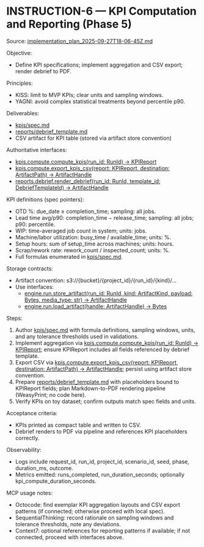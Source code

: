 # INSTRUCTION-6 — KPI Computation and Reporting (Phase 5)
Source: [implementation_plan_2025-09-27T18-06-45Z.md](implementation_plan_2025-09-27T18-06-45Z.md)

Objective:
- Define KPI specifications; implement aggregation and CSV export; render debrief to PDF.

Principles:
- KISS: limit to MVP KPIs; clear units and sampling windows.
- YAGNI: avoid complex statistical treatments beyond percentile p90.

Deliverables:
- [kpis/spec.md](kpis/spec.md)
- [reports/debrief_template.md](reports/debrief_template.md)
- CSV artifact for KPI table (stored via artifact store convention)

Authoritative interfaces:
- [kpis.compute.compute_kpis(run_id: RunId) -> KPIReport](kpis/compute.py:12)
- [kpis.compute.export_kpis_csv(report: KPIReport, destination: ArtifactPath) -> ArtifactHandle](kpis/compute.py:22)
- [reports.debrief.render_debrief(run_id: RunId, template_id: DebriefTemplateId) -> ArtifactHandle](reports/debrief_template.md:1)

KPI definitions (spec pointers):
- OTD %: due_date ≥ completion_time; sampling: all jobs.
- Lead time avg/p90: completion_time − release_time; sampling: all jobs; p90: percentile.
- WIP: time-averaged job count in system; units: jobs.
- Machine/labor utilization: busy_time / available_time; units: %.
- Setup hours: sum of setup_time across machines; units: hours.
- Scrap/rework rate: rework_count / inspected_count; units: %.
- Full formulas enumerated in [kpis/spec.md](kpis/spec.md).

Storage contracts:
- Artifact convention: s3://{bucket}/{project_id}/{run_id}/{kind}/...
- Use interfaces:
  - [engine.run.store_artifact(run_id: RunId, kind: ArtifactKind, payload: Bytes, media_type: str) -> ArtifactHandle](engine/run.py:60)
  - [engine.run.load_artifact(handle: ArtifactHandle) -> Bytes](engine/run.py:68)

Steps:
1) Author [kpis/spec.md](kpis/spec.md) with formula definitions, sampling windows, units, and any tolerance thresholds used in validations.
2) Implement aggregation via [kpis.compute.compute_kpis(run_id: RunId) -> KPIReport](kpis/compute.py:12); ensure KPIReport includes all fields referenced by debrief template.
3) Export CSV via [kpis.compute.export_kpis_csv(report: KPIReport, destination: ArtifactPath) -> ArtifactHandle](kpis/compute.py:22); persist using artifact store convention.
4) Prepare [reports/debrief_template.md](reports/debrief_template.md) with placeholders bound to KPIReport fields; plan Markdown-to-PDF rendering pipeline (WeasyPrint; no code here).
5) Verify KPIs on toy dataset; confirm outputs match spec fields and units.

Acceptance criteria:
- KPIs printed as compact table and written to CSV.
- Debrief renders to PDF via pipeline and references KPI placeholders correctly.

Observability:
- Logs include request_id, run_id, project_id, scenario_id, seed, phase, duration_ms, outcome.
- Metrics emitted: runs_completed, run_duration_seconds; optionally kpi_compute_duration_seconds.

MCP usage notes:
- Octocode: find exemplar KPI aggregation layouts and CSV export patterns (if connected; otherwise proceed with local spec).
- SequentialThinking: record rationale on sampling windows and tolerance thresholds, note any deviations.
- Context7: optional references for reporting patterns if available; if not connected, proceed with interfaces above.